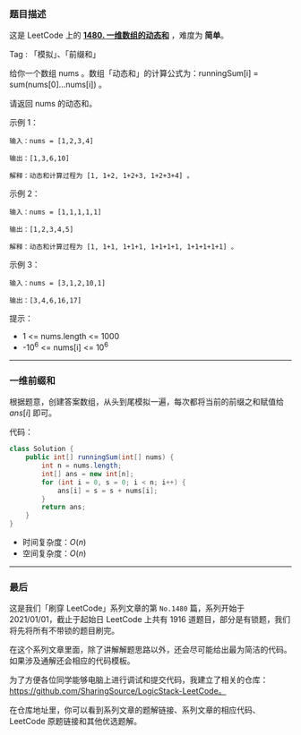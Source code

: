 ### 题目描述

这是 LeetCode 上的 **[1480. 一维数组的动态和](https://leetcode-cn.com/problems/running-sum-of-1d-array/solution/gong-shui-san-xie-yi-wei-qian-zhui-he-mo-g8hn/)** ，难度为 **简单**。

Tag : 「模拟」、「前缀和」



给你一个数组 nums 。数组「动态和」的计算公式为：runningSum[i] = sum(nums[0]…nums[i]) 。

请返回 nums 的动态和。

示例 1：
```
输入：nums = [1,2,3,4]

输出：[1,3,6,10]

解释：动态和计算过程为 [1, 1+2, 1+2+3, 1+2+3+4] 。
```
示例 2：
```
输入：nums = [1,1,1,1,1]

输出：[1,2,3,4,5]

解释：动态和计算过程为 [1, 1+1, 1+1+1, 1+1+1+1, 1+1+1+1+1] 。
```
示例 3：
```
输入：nums = [3,1,2,10,1]

输出：[3,4,6,16,17]
```

提示：
* 1 <= nums.length <= 1000
* -$10^6$ <= nums[i] <= $10^6$

---

### 一维前缀和

根据题意，创建答案数组，从头到尾模拟一遍，每次都将当前的前缀之和赋值给 $ans[i]$ 即可。

代码：
```Java
class Solution {
    public int[] runningSum(int[] nums) {
        int n = nums.length;
        int[] ans = new int[n];
        for (int i = 0, s = 0; i < n; i++) {
            ans[i] = s = s + nums[i];
        }
        return ans;
    }
}
```
* 时间复杂度：$O(n)$
* 空间复杂度：$O(n)$

---

### 最后

这是我们「刷穿 LeetCode」系列文章的第 `No.1480` 篇，系列开始于 2021/01/01，截止于起始日 LeetCode 上共有 1916 道题目，部分是有锁题，我们将先将所有不带锁的题目刷完。

在这个系列文章里面，除了讲解解题思路以外，还会尽可能给出最为简洁的代码。如果涉及通解还会相应的代码模板。

为了方便各位同学能够电脑上进行调试和提交代码，我建立了相关的仓库：https://github.com/SharingSource/LogicStack-LeetCode。

在仓库地址里，你可以看到系列文章的题解链接、系列文章的相应代码、LeetCode 原题链接和其他优选题解。


